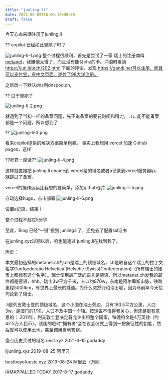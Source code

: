 ```yaml
---
title: "junling.li"
date: 2022-08-09T16:00:12+08:00
draft: false
---
```


今天心血来潮注册了junling.li

?? copilot 已经如此智能了吗？

![junling-li-1.png](https://s2.loli.net/2022/09/06/OCAJ8aMWnEIcTxl.png)
整个过程很顺利，首先是尝试了一家 瑞士的注册商叫 [metanet](https://www.metanet.ch)，我嫌他太慢了，而且没有能付chz的卡。冲浪时看到 https://jun.li/tech/202.html 下面的评论，发现 https://gandi.net可以注册，而且可以支付宝，有中文页面，遂付了98大洋注册。

之后改一下默认dns到dnspod.cn,

?? 过于智能了

![junling-li-2.png](https://s2.loli.net/2022/09/06/7lUBLWtS5eAsauF.png)

就遇到了当初一样的备案问题，先不说备案的要花时间和精力，`.li.`能不能备案都是一个问题，所以想到了

?? 
![junling-li-3.png](https://s2.loli.net/2022/09/06/5rgtTRji9Vs7aey.png)

看来copilot提供的解决方案简单粗暴。
事实上我想用 vercel 加速 Github pages，这样

??听君一席话??
![junling-li-4.png](https://s2.loli.net/2022/09/06/XPM57pg9Is8VuOl.png)

这样就直接把 junling.li cname到 vercel给的域名或者a记录到vercel服务器ip，就跳过了备案。

vercel的操作远远比我想的要简单，添加github仓库
![junling-li-5.png](https://s2.loli.net/2022/09/06/qsUt1kQ7cMXdirx.png)

自动选择hugo，点击部署
![junling-li-6.png](https://s2.loli.net/2022/09/06/KA1djrDcJ2NSaCx.png)

设置a记录，结束！

整个过程不超过5分钟

至此，Blog 已经“一键”搬到 junling.li了，还免去了配置ssl证书

在junling.xyz过期以后，咱也能通过 junling.li在找到我了。

历史：

本文最初选择的metanet.ch的.ch是瑞士的顶级域名，ch是取自这个瑞士的拉丁文名字Confoederatio Helvetica (Helvetic (Swiss)Confederation)（所有瑞士的硬币上都标有这个名字）。瑞士使用最广泛的语言是德语，所以metanet.ch发我的邮件都是德语，hhh。瑞士3w平方千米，人口约870w，东南是阿尔卑斯山脉，铁路里程5000km，有世界上最长的隧道。为什么突然介绍瑞士呢，因为马前卒今天恰巧说到了瑞士。

.li是列支敦士登的顶级域名，这个小国在瑞士旁边，只有160.5平方公里，人口3w，是澳门的1/10，人口不及中国一个镇。按理说不值得我关心，但还是挺有意思的：
2011年，列支敦士登决定将允许出租整个国家，每晚租金是4万英镑（约42.5万人民币）。该国的临时“拥有者”会在议会仪式上得到一把象征性的钥匙，然后就可以使用土地，甚至调用当地警察。 

盘点历史买过的域名
uest.xyz 2021-3-15 godaddy

lijunling.xyz 2019-08-25 阿里云	

bestboyofuestc.xyz 2019-08-24 阿里云（万网

IAMAPPALLED.TODAY 2017-8-17 godaddy
